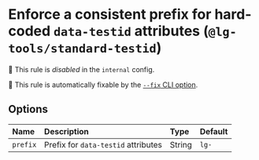 # Enforce a consistent prefix for hard-coded `data-testid` attributes (`@lg-tools/standard-testid`)

🚫 This rule is _disabled_ in the `internal` config.

🔧 This rule is automatically fixable by the [`--fix` CLI option](https://eslint.org/docs/latest/user-guide/command-line-interface#--fix).

<!-- end auto-generated rule header -->

## Options

<!-- begin auto-generated rule options list -->

| Name     | Description                         | Type   | Default |
| :------- | :---------------------------------- | :----- | :------ |
| `prefix` | Prefix for `data-testid` attributes | String | `lg-`   |

<!-- end auto-generated rule options list -->
